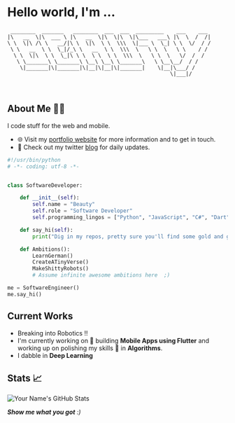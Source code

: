 # Hello world, I'm ...


```
 ________  _______   ________  ___  ___  _________    ___    ___ 
|\   __  \|\  ___ \ |\   __  \|\  \|\  \|\___   ___\ |\  \  /  /|
\ \  \|\ /\ \   __/|\ \  \|\  \ \  \\\  \|___ \  \_| \ \  \/  / /
 \ \   __  \ \  \_|/_\ \   __  \ \  \\\  \   \ \  \   \ \    / / 
  \ \  \|\  \ \  \_|\ \ \  \ \  \ \  \\\  \   \ \  \   \/  /  /  
   \ \_______\ \_______\ \__\ \__\ \_______\   \ \__\__/  / /    
    \|_______|\|_______|\|__|\|__|\|_______|    \|__|\___/ /     
                                                    \|___|/
```

<br />                                 

## About Me 🙋‍♂️
I code stuff for the web and mobile.

- 🌐 Visit my [portfolio website](https://beauty-tatenda.netlify.app/) for more information and to get in touch.
- 👋 Check out my twitter [blog](https://x.com/tatendaTheCoder?s=09) for daily updates.


```python
#!/usr/bin/python
# -*- coding: utf-8 -*-


class SoftwareDeveloper:

    def __init__(self):
        self.name = "Beauty"
        self.role = "Software Developer"
        self.programming_lingos = ["Python", "JavaScript", "C#", "Dart", "PHP"]

    def say_hi(self):
        print("Dig in my repos, pretty sure you'll find some gold and get rich")

	def Ambitions():
		LearnGerman()
		CreateATinyVerse()
		MakeShittyRobots()
		# Assume infinite awesome ambitions here  ;)

me = SoftwareEngineer()
me.say_hi()
```
## Current Works
 * Breaking into Robotics !!
 * I'm currently working on 🔭 building **Mobile Apps using Flutter** and working up on polishing my skills 🌱 in **Algorithms**.
 * I dabble in **Deep Learning**
 
## Stats 📈
![Your Name's GitHub Stats](https://github-readme-stats.vercel.app/api?username=beautytasara27&show_icons=true&theme=dark)

<em><b>Show me what you got</b> :)</em>

